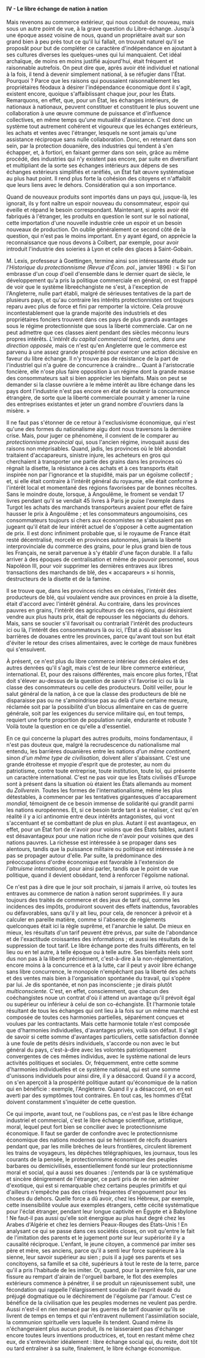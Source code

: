 #### IV - Le libre échange de nation à nation

Mais revenons au commerce extérieur, qui nous conduit de nouveau, mais sous un autre point de vue, à la grave question du Libre-échange. Jusqu'à une époque assez voisine de nous, quand un propriétaire avait sur son grand bien à peu près tout ce qu'il lui fallait, on trouvait naturel qu'il se proposât pour but de compléter ce caractère d'indépendance en ajoutant à ses cultures diverses les quelques-unes qui lui manquaient. Cet idéal archaïque, de moins en moins justifié aujourd'hui, était fréquent et raisonnable autrefois. On peut dire que, après avoir été individuel et national à la fois, il tend à devenir simplement national, à se réfugier dans l'État. Pourquoi ? Parce que les raisons qui poussaient raisonnablement les propriétaires féodaux à désirer l'indépendance économique dont il s'agit, existent encore, quoique s'affaiblissant chaque jour, pour les États. Remarquons, en effet, que, pour un État, les échanges intérieurs, de nationaux à nationaux, peuvent constituer et constituent le plus souvent une collaboration à une œuvre commune de puissance et d'influence collectives, en même temps qu'une mutualité d'assistance. C'est donc un système tout autrement cohérent et vigoureux que les échanges extérieurs, les achats et ventes avec l'étranger, lesquels ne sont jamais qu'une assistance réciproque sans nulle collaboration. Donc, en retenant dans son sein, par la protection douanière, des industries qui tendent à s'en échapper, et, à fortiori, en faisant germer dans son sein, grâce au même procédé, des industries qui n'y existent pas encore, par suite en diversifiant et multipliant de la sorte ses échanges intérieurs aux dépens de ses échanges extérieurs simplifiés et raréfiés, un État fait œuvre systématique au plus haut point. Il rend plus forte la cohésion des citoyens et n'affaiblit que leurs liens avec le dehors. Considération qui a son importance.

Quand de nouveaux produits sont importés dans un pays qui, jusque-là, les ignorait, ils y font naître un espoir nouveau du consommateur, espoir qui éveille et répand le besoin correspondant. Maintenant, si après avoir été fabriqués à l'étranger, les produits en question le sont sur le sol national, cette importation d'une nouvelle industrie crée un espoir et un besoin nouveaux de production. On oublie généralement ce second côté de la question, qui n'est pas le moins important. En y ayant égard, on apprécie la reconnaissance que nous devons à Colbert, par exemple, pour avoir introduit l'industrie des soieries à Lyon et celle des glaces à Saint-Gobain.

M. Lexis, professeur à Goettingen, termine ainsi son intéressante étude sur _l'Historique du protectionnisme (Revue d'Écon. pol.,_ janvier 1896) : « Si l'on embrasse d'un coup d'oeil d'ensemble dans le dernier quart de siècle, le développement qu'a pris la politique commerciale en général, on est frappé de voir que le système libreéchangiste ne s'est, à l'exception de l'Angleterre, nulle part établi, malgré de sérieuses tentatives de la part de plusieurs pays, et qu'au contraire les intérêts protectionnistes ont toujours reparu avec plus de force et fini par remporter la victoire. Cela prouve incontestablement que la grande majorité des industriels et des propriétaires fonciers trouvent dans ces pays de plus grands avantages sous le régime protectionniste que sous la liberté commerciale. Car on ne peut admettre que ces classes aient pendant des siècles méconnu leurs propres intérêts. _L'intérêt du capital commercial tend, certes, dans une direction opposée,_ mais ce n'est qu'en Angleterre que le commerce est parvenu à une assez grande prospérité pour exercer une action décisive en faveur du libre échange. Il n'y trouve pas de résistance de la part de l'industriel qui n'a guère de concurrence à craindre… Quant à l'aristocratie foncière, elle n'ose plus faire opposition à un régime dont la grande masse des consommateurs sait si bien apprécier les bienfaits. Mais on peut se demander si la classe ouvrière a le même intérêt au libre échange dans les pays dont l'industrie n'est pas encore en état de soutenir la concurrence étrangère, de sorte que la liberté commerciale pourrait y amener la ruine des entreprises existantes et jeter un grand nombre d'ouvriers dans la misère. »

Il ne faut pas s'étonner de ce retour à l'exclusivisme économique, qui n'est qu'une des formes du nationalisme aigu dont nous traversons la dernière crise. Mais, pour juger ce phénomène, il convient de le comparer au _protectionnisme provincial_ qui, sous l'ancien régime, invoquait aussi des raisons non méprisables. Quand, jadis, les provinces où le blé abondait traitaient d'accapareurs, sinistre injure, les acheteurs en gros qui cherchaient à transporter une partie des grains dans les provinces où régnait la disette, la résistance à ces achats et à ces transports était inspirée non par l'ignorance et la stupidité, mais par un égoïsme collectif ; et, si elle était contraire à l'intérêt général du royaume, elle était conforme à l'intérêt local et momentané des régions favorisées par de bonnes récoltes. Sans le moindre doute, lorsque, à Angoulême, le froment se vendait 17 livres pendant qu'il se vendait 45 livres à Paris je puise l'exemple dans Turgot les achats des marchands transporteurs avaient pour effet de faire hausser le prix à Angoulême ; et les consommateurs angoumoisins, ces consommateurs toujours si chers aux économistes ne s'abusaient pas en jugeant qu'il était de leur intérêt actuel de s'opposer à cette augmentation de prix. Il est donc infiniment probable que, si le royaume de France était resté décentralisé, morcelé en provinces autonomes, jamais la liberté interprovinciale du commerce des grains, pour le plus grand bien de tous les Français, ne serait parvenue à s'y établir d'une façon durable. Il a fallu arriver à des époques de centralisation et même de pouvoir personnel, sous Napoléon III, pour voir supprimer les dernières entraves aux libres transactions des marchands de blé, des « accapareurs » si honnis, destructeurs de la disette et de la famine.

Il se trouve que, dans les provinces riches en céréales, l'intérêt des producteurs de blé, qui voulaient vendre aux provinces en proie à la disette, était d'accord avec l'intérêt général. Au contraire, dans les provinces pauvres en grains, l'intérêt des agriculteurs de ces régions, qui désiraient vendre aux plus hauts prix, était de repousser les négociants du dehors. Mais, sans se soucier s'il favorisait ou contrariait l'intérêt des producteurs ici ou là, l'intérêt des consommateurs là ou ici, l'État a dû abaisser les barrières de douanes entre les provinces, parce qu'avant tout son but était d'éviter le retour des crises alimentaires, avec le cortège de maux funèbres qui s'ensuivent.

À présent, ce n'est plus du libre commerce intérieur des céréales et des autres denrées qu'il s'agit, mais c'est de leur libre commerce extérieur, international. Et, pour des raisons différentes, mais encore plus fortes, l'État doit s'élever au-dessus de la question de savoir s'il favorise ici ou là la classe des consommateurs ou celle des producteurs. Doitil veiller, pour le salut général de la nation, à ce que la classe des producteurs de blé ne disparaisse pas ou ne s'amoindrisse pas au delà d'une certaine mesure, réclamée soit par la possibilité d'un blocus alimentaire en cas de guerre générale, soit par les exigences du service militaire qui, en tout temps, requiert une forte proportion de population rurale, endurante et robuste ? Voilà toute la question en ce qu'elle a d'essentiel.

En ce qui concerne la plupart des autres produits, moins fondamentaux, il n'est pas douteux que, malgré la recrudescence du nationalisme mal entendu, les barrières douanières entre les nations _d'un même continent,_ sinon _d'un même type de civilisation,_ doivent aller s'abaissant. C'est une grande étroitesse et myopie d'esprit que de protester, au nom du patriotisme, contre toute entreprise, toute institution, toute loi, qui présente un caractère international. C'est ne pas voir que les États civilisés d'Europe sont à présent dans la situation où étaient les États allemands au moment du _Zollverein._ Toutes les formes de l'internationalisme, même les plus détestables, à commencer par les tentatives gigantesques d'accaparement _mondial,_ témoignent de ce besoin immense de solidarité qui grandit parmi les nations européennes. Et, si ce besoin tarde tant à se réaliser, c'est qu'en réalité il y a ici antinomie entre deux intérêts antagonistes, qui vont s'accentuant et se combattant de plus en plus. Autant il est avantageux, en effet, pour un État fort de n'avoir pour voisins que des États faibles, autant il est désavantageux pour une nation riche de n'avoir pour voisines que des nations pauvres. La richesse est intéressée à se propager dans ses alentours, tandis que la puissance militaire ou politique est intéressée à ne pas se propager autour d'elle. Par suite, la prédominance des préoccupations d'ordre économique est favorable à l'extension de _l'altruisme international,_ pour ainsi parler, tandis que le point de vue politique, quand il devient obsédant, tend à renforcer l'égoïsme national.

Ce n'est pas à dire que le jour soit prochain, si jamais il arrive, où toutes les entraves au commerce de nation à nation seront supprimées. Il y aura toujours des traités de commerce et des jeux de tarif qui, comme les incidences des impôts, produiront souvent des effets inattendus, favorables ou défavorables, sans qu'il y ait lieu, pour cela, de renoncer à prévoir et à calculer en pareille matière, comme si l'absence de règlements quelconques était ici la règle suprême, et l'anarchie le salut. De mieux en mieux, les résultats d'un tarif peuvent être prévus, par suite de l'abondance et de l'exactitude croissantes des informations ; et aussi les résultats de la suppression de tout tarif. Le libre échange porte des fruits différents, en tel lieu ou en tel autre, à telle époque ou à telle autre. Ses bienfaits réels sont dus non pas à la liberté précisément, c'est-à-dire à la non-réglementation, encore moins à la concurrence et à la lutte, car il peut y avoir libre échange sans libre concurrence, le monopole n'empêchant pas la liberté des achats et des ventes mais bien à l'organisation spontanée du travail, qui s'opère par lui. Je dis spontanée, et non pas inconsciente ; je dirais plutôt _multiconsciente._ C'est, en effet, consciemment, que chacun des coéchangistes noue un contrat d'où il attend un avantage qu'il prévoit égal ou supérieur ou inférieur à celui de son co-échangiste. Et l'harmonie totale résultant de tous les échanges qui ont lieu à la fois sur un même marché est composée de toutes ces harmonies partielles, séparément conçues et voulues par les contractants. Mais cette harmonie totale n'est composée que d'harmonies individuelles, d'avantages privés, voilà son défaut. Il s'agit de savoir si cette somme d'avantages particuliers, cette satisfaction donnée à une foule de petits désirs individuels, s'accorde ou non avec le but général du pays, c'est-à-dire avec les volontés patriotiquement convergentes de ces mêmes individus, avec le système national de leurs activités politiques et sociales. Or, fréquemment, entre cette somme d'harmonies individuelles et ce système national, qui est une somme d'unissons individuels pour ainsi dire, il y a désaccord. Quand il y a accord, on s'en aperçoit à la prospérité politique autant qu'économique de la nation qui en bénéficie : exemple, l'Angleterre. Quand il y a désaccord, on en est averti par des symptômes tout contraires. En tout cas, les hommes d'État doivent constamment s'inquiéter de cette question.

Ce qui importe, avant tout, ne l'oublions pas, ce n'est pas le libre échange industriel et commercial, c'est le libre échange scientifique, artistique, moral, lequel peut fort bien se concilier avec le protectionnisme économique. Il faut se garder de confondre avec le protectionnisme économique des nations modernes qui se hérissent de récifs douaniers pendant que, par les mille brèches de leurs frontières, circulent librement les trains de voyageurs, les dépêches télégraphiques, les journaux, tous les courants de la pensée, le protectionnisme économique des peuples barbares ou demicivilisés, essentiellement fondé sur leur protectionnisme moral et social, qui a aussi ses douanes : j'entends par là ce systématique et sincère dénigrement de l'étranger, ce parti pris de ne rien admirer d'exotique, qui est si remarquable chez certains peuples primitifs et qui d'ailleurs n'empêche pas des crises fréquentes d'engouement pour les choses du dehors. Quelle force a dû avoir, chez les Hébreux, par exemple, cette insensibilité voulue aux exemples étrangers, cette cécité systématique pour l'éclat étranger, pendant leur longue captivité en Égypte et à Babylone ! Ne faut-il pas aussi qu'elle soit énergique au plus haut degré chez les Arabes d'Algérie et chez les derniers Peaux-Rouges des États-Unis ! En analysant ce qui se passe dans ces sociétés closes, on voit qu'entre le fait de l'imitation des parents et le jugement porté sur leur supériorité il y a causalité réciproque. L'enfant, le jeune citoyen, a commencé par imiter ses père et mère, ses anciens, parce qu'il a senti leur force supérieure à la sienne, leur savoir supérieur au sien ; puis il a jugé ses parents et ses concitoyens, sa famille et sa cité, supérieurs à tout le reste de la terre, parce qu'il a pris l'habitude de les imiter. Or, quand, pour la première fois, par une fissure au rempart d'airain de l'orgueil barbare, le flot des exemples extérieurs commence à pénétrer, il se produit un rajeunissement subit, une fécondation qui rappelle l'élargissement soudain de l'esprit évadé du préjugé dogmatique ou le déchirement de l'égoïsme par l'amour. C'est ce bénéfice de la civilisation que les peuples modernes ne veulent pas perdre. Aussi n'est-il en rien menacé par les guerres de tarif douanier qu'ils se livrent de temps en temps et qui n'entravent nullement l'assimilation sociale, la communion spirituelle vers laquelle ils tendent. Quand même ils n'échangeraient plus aucun produit, ils ne laisseraient pas d'échanger encore toutes leurs inventions productrices, et, tout en restant même chez eux, de s'entrevisiter idéalement : libre échange social qui, du reste, doit tôt ou tard entraîner à sa suite, finalement, le libre échange économique.
